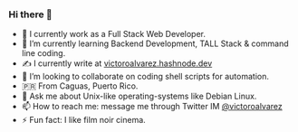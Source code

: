 ### Hi there 👋
<!--
- 🔭 I’m currently working on [100 Days of Code challenge](https://www.100daysofcode.com/)
- 🔭 I'm currently studying Computer Engineering at PUPR, Puerto Rico.
- 🤔 I’m looking help writing scripts for automation.
-->
<!-- 
- 🔭 I'm currently available for internships and employment.
- -->
- 🔭 I currently work as a Full Stack Web Developer.
- 🌱 I’m currently learning Backend Development, TALL Stack & command line coding.
- ✍️ I currently write at [victoroalvarez.hashnode.dev](https://victoroalvarez.hashnode.dev)
- 🤝 I’m looking to collaborate on coding shell scripts for automation.
- :puerto_rico: From Caguas, Puerto Rico.
- 💬 Ask me about Unix-like operating-systems like Debian Linux.
- 📫 How to reach me: message me through Twitter IM [@victoroalvarez](https://twitter.com/victoroalvarez)
- ⚡ Fun fact: I like film noir cinema.
